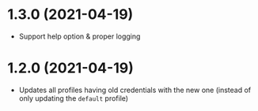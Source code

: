 # 1.3.0 (2021-04-19)

* Support help option & proper logging

# 1.2.0 (2021-04-19)

* Updates all profiles having old credentials with the new one (instead of only updating the `default` profile)
